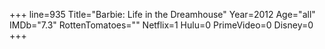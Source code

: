 +++
line=935
Title="Barbie: Life in the Dreamhouse"
Year=2012
Age="all"
IMDb="7.3"
RottenTomatoes=""
Netflix=1
Hulu=0
PrimeVideo=0
Disney=0
+++

